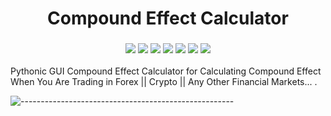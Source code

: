 <h1 align="center"> 
    Compound Effect Calculator
</h1>

<h3 align="center">
    <img src="https://img.shields.io/badge/made%20by-Stphen-informational">
    <img src="https://img.shields.io/badge/language-python-blueviolet">
    <img src="https://img.shields.io/badge/last%20version-v.1.2-success">
    <img src="https://badges.frapsoft.com/os/v1/open-source.svg?v=103&style=plastic">
    <img src="https://img.shields.io/github/issues/E-Kiani/Compound-Effect-Calculator">
    <img src="https://img.shields.io/github/forks/E-Kiani/Compound-Effect-Calculator?style=plastic">
    <img src="https://img.shields.io/github/stars/E-Kiani/Compound-Effect-Calculator?color=gold&style=plastic">
</h3>


Pythonic GUI Compound Effect Calculator for Calculating Compound Effect When You Are Trading in Forex || Crypto || Any Other Financial Markets... .

![-----------------------------------------------------](https://raw.githubusercontent.com/andreasbm/readme/master/assets/lines/rainbow.png)

